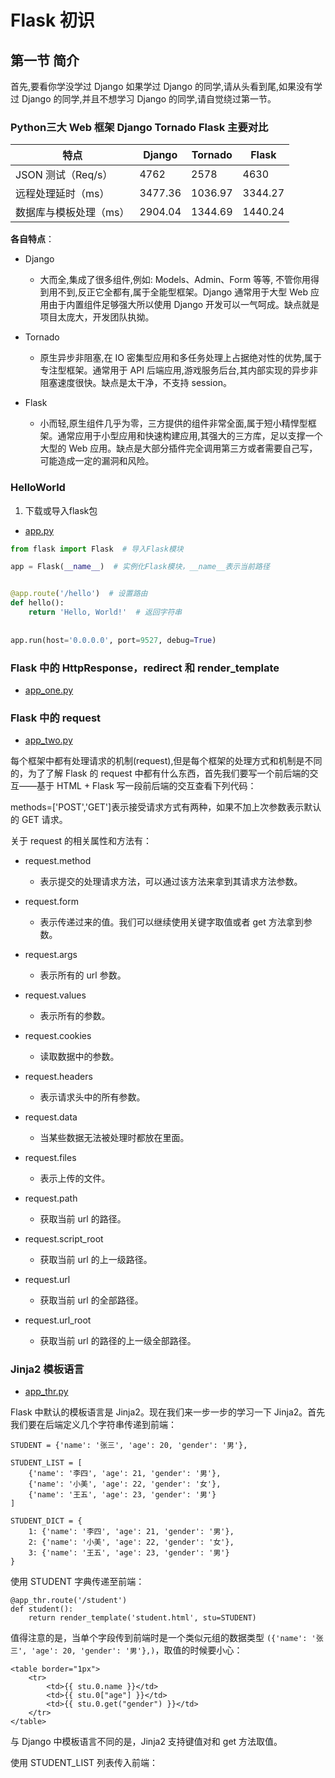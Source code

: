 # Flask 初识

## 第一节 简介

首先,要看你学没学过 Django 如果学过 Django 的同学,请从头看到尾,如果没有学过 Django 的同学,并且不想学习 Django 的同学,请自觉绕过第一节。

### Python三大 Web 框架 Django Tornado Flask 主要对比

| 特点 | Django | Tornado | Flask |
| --- | --- | --- | --- |
| JSON 测试（Req/s） | 4762 | 2578 | 4630 |
| 远程处理延时（ms） | 3477.36 | 1036.97 | 3344.27 |
| 数据库与模板处理（ms） | 2904.04 | 1344.69 | 1440.24 |  
 
**各自特点**：

- Django 
    - 大而全,集成了很多组件,例如: Models、Admin、Form 等等, 不管你用得到用不到,反正它全都有,属于全能型框架。Django 通常用于大型 Web 应用由于内置组件足够强大所以使用 Django 开发可以一气呵成。缺点就是项目太庞大，开发团队执拗。

- Tornado 
    - 原生异步非阻塞,在 IO 密集型应用和多任务处理上占据绝对性的优势,属于专注型框架。通常用于 API 后端应用,游戏服务后台,其内部实现的异步非阻塞速度很快。缺点是太干净，不支持 session。

- Flask 
    - 小而轻,原生组件几乎为零，三方提供的组件非常全面,属于短小精悍型框架。通常应用于小型应用和快速构建应用,其强大的三方库，足以支撑一个大型的 Web 应用。缺点是大部分插件完全调用第三方或者需要自己写，可能造成一定的漏洞和风险。

### HelloWorld

1. 下载或导入flask包

- [app.py](app.py)

```python
from flask import Flask  # 导入Flask模块

app = Flask(__name__)  # 实例化Flask模块，__name__表示当前路径


@app.route('/hello')  # 设置路由
def hello():
    return 'Hello, World!'  # 返回字符串
    
    
app.run(host='0.0.0.0', port=9527, debug=True)
```

### Flask 中的 HttpResponse，redirect 和 render_template

- [app_one.py](app_one.py)

### Flask 中的 request

- [app_two.py](app_two.py)

每个框架中都有处理请求的机制(request),但是每个框架的处理方式和机制是不同的，为了了解 Flask 的 request 中都有什么东西，首先我们要写一个前后端的交互——基于 HTML + Flask 写一段前后端的交互查看下列代码：

methods=\['POST','GET']表示接受请求方式有两种，如果不加上次参数表示默认的 GET 请求。

关于 request 的相关属性和方法有：

- request.method
    - 表示提交的处理请求方法，可以通过该方法来拿到其请求方法参数。
    
- request.form
    - 表示传递过来的值。我们可以继续使用关键字取值或者 get 方法拿到参数。
    
- request.args
    - 表示所有的 url 参数。
    
- request.values
    - 表示所有的参数。
    
- request.cookies
    - 读取数据中的参数。
    
- request.headers
    - 表示请求头中的所有参数。
    
- request.data
    - 当某些数据无法被处理时都放在里面。
    
- request.files
    - 表示上传的文件。
    
- request.path
    - 获取当前 url 的路径。
    
- request.script_root
    - 获取当前 url 的上一级路径。
    
- request.url
    - 获取当前 url 的全部路径。
     
- request.url_root
    - 获取当前 url 的路径的上一级全部路径。

### Jinja2 模板语言

- [app_thr.py](app_thr.py)

Flask 中默认的模板语言是 Jinja2。现在我们来一步一步的学习一下 Jinja2。首先我们要在后端定义几个字符串传递到前端：

````text
STUDENT = {'name': '张三', 'age': 20, 'gender': '男'},

STUDENT_LIST = [
    {'name': '李四', 'age': 21, 'gender': '男'},
    {'name': '小美', 'age': 22, 'gender': '女'},
    {'name': '王五', 'age': 23, 'gender': '男'}
]

STUDENT_DICT = {
    1: {'name': '李四', 'age': 21, 'gender': '男'},
    2: {'name': '小美', 'age': 22, 'gender': '女'},
    3: {'name': '王五', 'age': 23, 'gender': '男'}
}
````

使用 STUDENT 字典传递至前端：

```text
@app_thr.route('/student')
def student():
    return render_template('student.html', stu=STUDENT)
```

值得注意的是，当单个字段传到前端时是一个类似元组的数据类型 ```({'name': '张三', 'age': 20, 'gender': '男'},)```，取值的时候要小心：

```text
<table border="1px">
    <tr>
        <td>{{ stu.0.name }}</td>
        <td>{{ stu.0["age"] }}</td>
        <td>{{ stu.0.get("gender") }}</td>
    </tr>
</table>
```

与 Django 中模板语言不同的是，Jinja2 支持键值对和 get 方法取值。

使用 STUDENT_LIST 列表传入前端：




